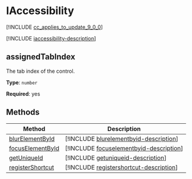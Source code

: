 # IAccessibility

[!INCLUDE [cc_applies_to_update_9_0_0](../../../includes/cc_applies_to_update_9_0_0.md)]

[!INCLUDE [iaccessibility-description](includes/iaccessibility-description.md)]


## assignedTabIndex

The tab index of the control.

**Type**: `number`

**Required**: yes


## Methods

|Method | Description | 
| ------------- |-------------|
|[blurElementById](iaccessibility/blurelementbyid.md)|[!INCLUDE [blurelementbyid-description](iaccessibility/includes/blurelementbyid-description.md)]|
|[focusElementById](iaccessibility/focuselementbyid.md)|[!INCLUDE [focuselementbyid-description](iaccessibility/includes/focuselementbyid-description.md)]|
|[getUniqueId](iaccessibility/getuniqueid.md)|[!INCLUDE [getuniqueid-description](iaccessibility/includes/getuniqueid-description.md)]|
|[registerShortcut](iaccessibility/registershortcut.md)|[!INCLUDE [registershortcut-description](iaccessibility/includes/registershortcut-description.md)]|
